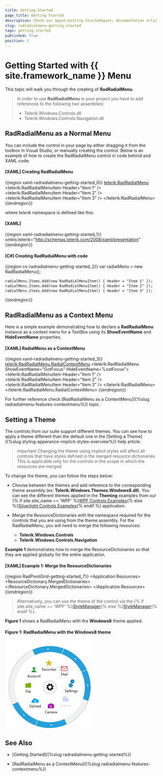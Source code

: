 ```yaml
---
title: Getting Started
page_title: Getting Started
description: Check our &quot;Getting Started&quot; documentation article for the RadRadialMenu {{ site.framework_name }} control.
slug: radradialmenu-getting-started
tags: getting,started
published: True
position: 1
---
```


# Getting Started with {{ site.framework_name }} Menu

This topic will walk you through the creating of __RadRadialMenu__.    

>In order to use __RadRadialMenu__ in your project you have to add references to the following two assemblies:
> * Telerik.Windows.Controls.dll
> * Telerik.Windows.Controls.Navigation.dll

## RadRadialMenu as a Normal Menu

You can include the control in your page by either dragging it from the toolbox in Visual Studio, or manually creating the control. Below is an example of how to create the RadRadialMenu control in code behind and XAML code: 

#### __[XAML]  Creating RadRadialMenu__

{{region xaml-radradialmenu-getting-started_0}}
	<telerik:RadRadialMenu>
	    <telerik:RadRadialMenuItem Header="Item 1" />
	    <telerik:RadRadialMenuItem Header="Item 2" />
	    <telerik:RadRadialMenuItem Header="Item 3" />
	</telerik:RadRadialMenu>
{{endregion}}

where *telerik* namespace is defined like this:        

#### __[XAML]__

{{region xaml-radradialmenu-getting-started_1}}
	xmlns:telerik="http://schemas.telerik.com/2008/xaml/presentation"
{{endregion}}

#### __[C#] Creating RadRadialMenu with code__

{{region cs-radradialmenu-getting-started_2}}
	var radialMenu = new RadRadialMenu();
	
	radialMenu.Items.Add(new RadRadialMenuItem() { Header = "Item 1" });
	radialMenu.Items.Add(new RadRadialMenuItem() { Header = "Item 2" });
	radialMenu.Items.Add(new RadRadialMenuItem() { Header = "Item 3" });
{{endregion}}

## RadRadialMenu as a Context Menu

Here is a simple example demonstrating how to declare a __RadRadialMenu__ instance as a context menu for a TextBox using its __ShowEventName__ and __HideEventName__ properties.

#### __[XAML] RadialMenu as a ContextMenu__

{{region xaml-radradialmenu-getting-started_3}}
	<TextBox Text="Some Text">
	    <telerik:RadRadialMenu.RadialContextMenu>
	        <telerik:RadRadialMenu ShowEventName="GotFocus" HideEventName="LostFocus">
	            <telerik:RadRadialMenuItem Header="Item 1" />
	            <telerik:RadRadialMenuItem Header="Item 2" />
	            <telerik:RadRadialMenuItem Header="Item 3" />
	        </telerik:RadRadialMenu>
	    </telerik:RadRadialMenu.RadialContextMenu>
	</TextBox>
{{endregion}}

For further reference check [RadRadialMenu as a ContextMenu]({%slug radradialmenu-features-contextmenu%}) topic.

## Setting a Theme

The controls from our suite support different themes. You can see how to apply a theme different than the default one in the [Setting a Theme]({%slug styling-apperance-implicit-styles-overview%}) help article.

>important Changing the theme using implicit styles will affect all controls that have styles defined in the merged resource dictionaries. This is applicable only for the controls in the scope in which the resources are merged. 

To change the theme, you can follow the steps below:

* Choose between the themes and add reference to the corresponding theme assembly (ex: **Telerik.Windows.Themes.Windows8.dll**). You can see the different themes applied in the **Theming** examples from our {% if site.site_name == 'WPF' %}[WPF Controls Examples](https://demos.telerik.com/wpf/){% else %}[Silverlight Controls Examples](https://demos.telerik.com/silverlight/#RadialMenu/Theming){% endif %} application.

* Merge the ResourceDictionaries with the namespace required for the controls that you are using from the theme assembly. For the RadRadialMenu, you will need to merge the following resources:

	* __Telerik.Windows.Controls__
	* __Telerik.Windows.Controls.Navigation__

__Example 1__ demonstrates how to merge the ResourceDictionaries so that they are applied globally for the entire application.

#### __[XAML] Example 1: Merge the ResourceDictionaries__  
{{region RadPivotGrid-getting-started_7}}
	<Application.Resources>
		<ResourceDictionary>
			<ResourceDictionary.MergedDictionaries>
				<ResourceDictionary Source="/Telerik.Windows.Themes.Windows8;component/Themes/System.Windows.xaml"/>
				<ResourceDictionary Source="/Telerik.Windows.Themes.Windows8;component/Themes/Telerik.Windows.Controls.xaml"/>
				<ResourceDictionary Source="/Telerik.Windows.Themes.Windows8;component/Themes/Telerik.Windows.Controls.Navigation.xaml"/>
			</ResourceDictionary.MergedDictionaries>
		</ResourceDictionary>
	</Application.Resources>
{{endregion}}

>Alternatively, you can use the theme of the control via the {% if site.site_name == 'WPF' %}[StyleManager](https://docs.telerik.com/devtools/wpf/styling-and-appearance/stylemanager/common-styling-apperance-setting-theme-wpf){% else %}[StyleManager](https://docs.telerik.com/devtools/silverlight/styling-and-appearance/stylemanager/common-styling-apperance-setting-theme){% endif %}.

__Figure 1__ shows a RadRadialMenu with the **Windows8** theme applied.

#### __Figure 1: RadRadialMenu with the Windows8 theme__
![RadRadialMenu with Windows8 theme](images/radradialmenu-setting-theme.png)

## See Also

 * [Getting Started]({%slug radradialmenu-getting-started%})

 * [RadRadialMenu as a ContextMenu]({%slug radradialmenu-features-contextmenu%})
